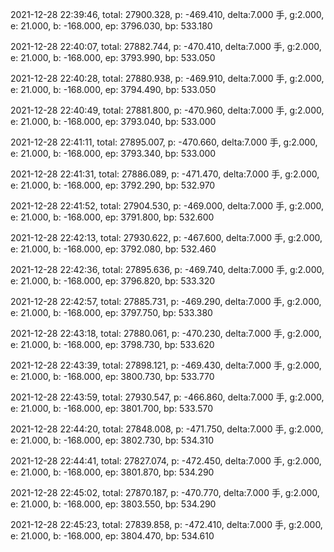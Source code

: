 2021-12-28 22:39:46, total: 27900.328, p: -469.410, delta:7.000 手, g:2.000, e: 21.000, b: -168.000, ep: 3796.030, bp: 533.180

2021-12-28 22:40:07, total: 27882.744, p: -470.410, delta:7.000 手, g:2.000, e: 21.000, b: -168.000, ep: 3793.990, bp: 533.050

2021-12-28 22:40:28, total: 27880.938, p: -469.910, delta:7.000 手, g:2.000, e: 21.000, b: -168.000, ep: 3794.490, bp: 533.050

2021-12-28 22:40:49, total: 27881.800, p: -470.960, delta:7.000 手, g:2.000, e: 21.000, b: -168.000, ep: 3793.040, bp: 533.000

2021-12-28 22:41:11, total: 27895.007, p: -470.660, delta:7.000 手, g:2.000, e: 21.000, b: -168.000, ep: 3793.340, bp: 533.000

2021-12-28 22:41:31, total: 27886.089, p: -471.470, delta:7.000 手, g:2.000, e: 21.000, b: -168.000, ep: 3792.290, bp: 532.970

2021-12-28 22:41:52, total: 27904.530, p: -469.000, delta:7.000 手, g:2.000, e: 21.000, b: -168.000, ep: 3791.800, bp: 532.600

2021-12-28 22:42:13, total: 27930.622, p: -467.600, delta:7.000 手, g:2.000, e: 21.000, b: -168.000, ep: 3792.080, bp: 532.460

2021-12-28 22:42:36, total: 27895.636, p: -469.740, delta:7.000 手, g:2.000, e: 21.000, b: -168.000, ep: 3796.820, bp: 533.320

2021-12-28 22:42:57, total: 27885.731, p: -469.290, delta:7.000 手, g:2.000, e: 21.000, b: -168.000, ep: 3797.750, bp: 533.380

2021-12-28 22:43:18, total: 27880.061, p: -470.230, delta:7.000 手, g:2.000, e: 21.000, b: -168.000, ep: 3798.730, bp: 533.620

2021-12-28 22:43:39, total: 27898.121, p: -469.430, delta:7.000 手, g:2.000, e: 21.000, b: -168.000, ep: 3800.730, bp: 533.770

2021-12-28 22:43:59, total: 27930.547, p: -466.860, delta:7.000 手, g:2.000, e: 21.000, b: -168.000, ep: 3801.700, bp: 533.570

2021-12-28 22:44:20, total: 27848.008, p: -471.750, delta:7.000 手, g:2.000, e: 21.000, b: -168.000, ep: 3802.730, bp: 534.310

2021-12-28 22:44:41, total: 27827.074, p: -472.450, delta:7.000 手, g:2.000, e: 21.000, b: -168.000, ep: 3801.870, bp: 534.290

2021-12-28 22:45:02, total: 27870.187, p: -470.770, delta:7.000 手, g:2.000, e: 21.000, b: -168.000, ep: 3803.550, bp: 534.290

2021-12-28 22:45:23, total: 27839.858, p: -472.410, delta:7.000 手, g:2.000, e: 21.000, b: -168.000, ep: 3804.470, bp: 534.610